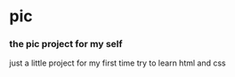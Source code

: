 # pic

### the pic project for my self

just a little project for my first time try to learn html and css